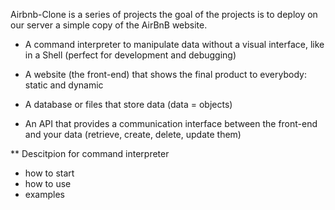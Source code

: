 Airbnb-Clone is a series of projects the goal of the projects is to deploy on our server a simple copy of the AirBnB website.

-  A command interpreter to manipulate data without a visual interface, like in a Shell (perfect for development and debugging)

-  A website (the front-end) that shows the final product to everybody: static and dynamic

-  A database or files that store data (data = objects)

-  An API that provides a communication interface between the front-end and your data (retrieve, create, delete, update them)


** Descitpion for command interpreter 
- how to start
- how to use
- examples
